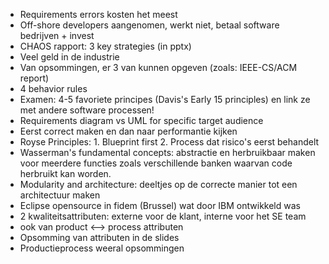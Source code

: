 - Requirements errors kosten het meest
- Off-shore developers aangenomen, werkt niet, betaal software bedrijven + invest
- CHAOS rapport: 3 key strategies (in pptx)
- Veel geld in de industrie
- Van opsommingen, er 3 van kunnen opgeven (zoals: IEEE-CS/ACM report)
- 4 behavior rules
- Examen: 4-5 favoriete principes (Davis's Early 15 principles) en link ze met andere software processen!
- Requirements diagram vs UML for specific target audience
- Eerst correct maken en dan naar performantie kijken
- Royse Principles: 1. Blueprint first 2. Process dat risico's eerst behandelt
- Wasserman's fundamental concepts: abstractie en herbruikbaar maken voor meerdere functies zoals verschillende banken waarvan code herbruikt kan worden.
- Modularity and architecture: deeltjes op de correcte manier tot een architectuur maken
- Eclipse opensource in fidem (Brussel) wat door IBM ontwikkeld was
- 2 kwaliteitsattributen: externe voor de klant, interne voor het SE team
- ook van product <--> process attributen
- Opsomming van attributen in de slides
- Productieprocess weeral opsommingen
